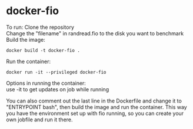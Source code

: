 # docker-fio
To run:
Clone the repository <br />
Change the "filename" in randread.fio to the disk you want to benchmark
Build the image:
```
docker build -t docker-fio .
```
Run the container:
```
docker run -it --privileged docker-fio
```

Options in running the container: <br />
use -it to get updates on job while running

You can also comment out the last line in the Dockerfile and change it to "ENTRYPOINT bash", then build the image and run the container. This way you have the environment set up with fio running, so you can create your own jobfile and run it there.
